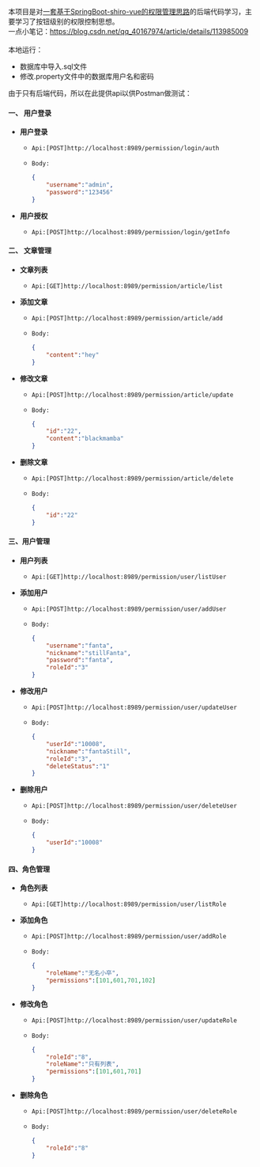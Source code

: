 本项目是对[一套基于SpringBoot-shiro-vue的权限管理思路](https://github.com/Heeexy/SpringBoot-Shiro-Vue)的后端代码学习，主要学习了按钮级别的权限控制思想。<br>
一点小笔记：https://blog.csdn.net/qq_40167974/article/details/113985009 <br><br>
本地运行：
- 数据库中导入.sql文件
- 修改.property文件中的数据库用户名和密码

由于只有后端代码，所以在此提供api以供Postman做测试：

#### 一、  用户登录

- **用户登录**

  - `Api:[POST]http://localhost:8989/permission/login/auth `

  - `Body:`

    ```json
    {
        "username":"admin",
        "password":"123456"
    }
    ```

- **用户授权**

  - `Api:[POST]http://localhost:8989/permission/login/getInfo `

#### 二、 文章管理

- **文章列表**

  - `Api:[GET]http://localhost:8989/permission/article/list `

- **添加文章**

  - `Api:[POST]http://localhost:8989/permission/article/add `

  - `Body:`

    ```json
    {
        "content":"hey"
    }
    ```

- **修改文章**

  - `Api:[POST]http://localhost:8989/permission/article/update `

  - `Body:`

    ```json
    {
        "id":"22",
        "content":"blackmamba"
    }
    ```

- **删除文章**

  - `Api:[POST]http://localhost:8989/permission/article/delete `

  - `Body:`

    ```json
    {
        "id":"22"
    }
    ```

#### 三、用户管理

- **用户列表**

  - `Api:[GET]http://localhost:8989/permission/user/listUser `

- **添加用户**

  - `Api:[POST]http://localhost:8989/permission/user/addUser `

  - `Body:`

    ```json
    {
        "username":"fanta",
        "nickname":"stillFanta",
        "password":"fanta",
        "roleId":"3"
    }
    ```

- **修改用户**

  - `Api:[POST]http://localhost:8989/permission/user/updateUser `

  - `Body:`

    ```json
    {
        "userId":"10008",
        "nickname":"fantaStill",
        "roleId":"3",
        "deleteStatus":"1"
    }
    ```

- **删除用户**

  - `Api:[POST]http://localhost:8989/permission/user/deleteUser `

  - `Body:`

    ```json
    {
        "userId":"10008"
    }
    ```

#### 四、角色管理

- **角色列表**

  - `Api:[GET]http://localhost:8989/permission/user/listRole `

- **添加角色**

  - `Api:[POST]http://localhost:8989/permission/user/addRole `

  - `Body:`

    ```json
    {
        "roleName":"无名小卒",
        "permissions":[101,601,701,102]
    }
    ```

- **修改角色**

  - `Api:[POST]http://localhost:8989/permission/user/updateRole `

  - `Body:`

    ```json
    {
        "roleId":"8",
        "roleName":"只有列表",
        "permissions":[101,601,701]
    }
    ```

- **删除角色**

  - `Api:[POST]http://localhost:8989/permission/user/deleteRole `

  - `Body:`

    ```json
    {
        "roleId":"8"
    }
    ```

    
